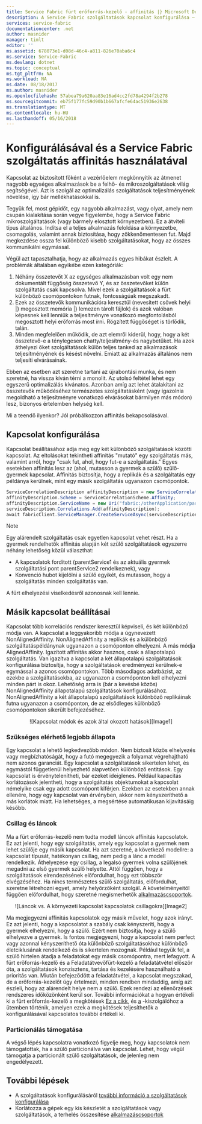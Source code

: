 ```yaml
---
title: Service Fabric fürt erőforrás-kezelő - affinitás |} Microsoft Docs
description: A Service Fabric szolgáltatások kapcsolat konfigurálása – áttekintés
services: service-fabric
documentationcenter: .net
author: masnider
manager: timlt
editor: ''
ms.assetid: 678073e1-d08d-46c4-a811-826e70aba6c4
ms.service: Service-Fabric
ms.devlang: dotnet
ms.topic: conceptual
ms.tgt_pltfrm: NA
ms.workload: NA
ms.date: 08/18/2017
ms.author: masnider
ms.openlocfilehash: 57abea79a620aa83e16ad4cc2fd78a4294f2b278
ms.sourcegitcommit: eb75f177fc59d90b1b667afcfe64ac51936e2638
ms.translationtype: MT
ms.contentlocale: hu-HU
ms.lasthandoff: 05/16/2018
---
```

# <a name="configuring-and-using-service-affinity-in-service-fabric"></a>Konfigurálásával és a Service Fabric szolgáltatás affinitás használatával
Kapcsolat az biztosított főként a vezérlőelem megkönnyítik az átmenet nagyobb egységes alkalmazások be a felhő- és mikroszolgáltatások világ segítségével. Azt is szolgál az optimalizálás szolgáltatások teljesítményének növelése, így bár mellékhatásokkal is.

Tegyük fel, most gépidőt, egy nagyobb alkalmazást, vagy olyat, amely nem csupán kialakítása során vegye figyelembe, hogy a Service Fabric mikroszolgáltatások (vagy bármely elosztott környezetben). Ez a átviteli típus általános. Indítsa el a teljes alkalmazás feloldása a környezetbe, csomagolás, valamint annak biztosítása, hogy zökkenőmentesen fut. Majd megkezdése ossza fel különböző kisebb szolgáltatásokat, hogy az összes kommunikálni egymással.

Végül azt tapasztalhatja, hogy az alkalmazás egyes hibákat észlelt. A problémák általában egyikébe ezen kategóriák:

1. Néhány összetevőt X az egységes alkalmazásban volt egy nem dokumentált függőség összetevő Y, és az összetevőket külön szolgáltatás csak kapcsolva. Mivel ezek a szolgáltatások a fürt különböző csomópontokon futnak, fontosságúak megszakadt.
2. Ezek az összetevők kommunikációra keresztül (nevesített csövek helyi |} megosztott memória |} lemezen tárolt fájlok) és azok valóban képesnek kell lenniük a teljesítményre vonatkozó megfontolásból megosztott helyi erőforrás most írni. Rögzített függőséget is törlődik, talán.
3. Minden megfelelően működik, de azt elemről kiderül, hogy, hogy a két összetevő-e a ténylegesen chatty/teljesítmény-és nagybetűket. Ha azok áthelyezi őket szolgáltatások külön teljes tanked az alkalmazások teljesítményének és késést növelni. Emiatt az alkalmazás általános nem teljesíti elvárásainak.

Ebben az esetben azt szeretne tartani az újrabontási munka, és nem szeretné, ha vissza kíván térni a monolit. Az utolsó feltétel lehet egy egyszerű optimalizálás kívánatos. Azonban amíg azt lehet átalakítani az összetevők működéséhez természetes szolgáltatásként (vagy igazolnia megoldható a teljesítményre vonatkozó elvárásokat bármilyen más módon) lesz, bizonyos értelemben helység kell.

Mi a teendő ilyenkor? Jól próbálkozzon affinitás bekapcsolásával.

## <a name="how-to-configure-affinity"></a>Kapcsolat konfigurálása
Kapcsolat beállításához adja meg egy két különböző szolgáltatások közötti kapcsolat. Az eltolásokat tekintheti affinitás "mutató" egy szolgáltatás más, valamint arról, hogy "csak fut, ahol, hogy fut-e a szolgáltatás." Egyes esetekben affinitás lesz az (ahol, mutasson a gyermek a szülő) szülő-gyermek kapcsolat. Affinitás biztosítja, hogy a replikák és a szolgáltatás egy példánya kerülnek, mint egy másik szolgáltatás ugyanazon csomópontok.

```csharp
ServiceCorrelationDescription affinityDescription = new ServiceCorrelationDescription();
affinityDescription.Scheme = ServiceCorrelationScheme.Affinity;
affinityDescription.ServiceName = new Uri("fabric:/otherApplication/parentService");
serviceDescription.Correlations.Add(affinityDescription);
await fabricClient.ServiceManager.CreateServiceAsync(serviceDescription);
```

> [!NOTE]
> Egy alárendelt szolgáltatás csak egyetlen kapcsolat vehet részt. Ha a gyermek rendelhetők affinitás alapján két szülő szolgáltatások egyszerre néhány lehetőség közül választhat:
> - A kapcsolatok fordított (parentService1 és az aktuális gyermek szolgáltatási pont parentService2 rendelkeznek), vagy
> - Konvenció hubot kijelölni a szülő egyikét, és mutasson, hogy a szolgáltatás minden szolgáltatás van. 
>
> A fürt elhelyezési viselkedésről azonosnak kell lennie.
>

## <a name="different-affinity-options"></a>Másik kapcsolat beállításai
Kapcsolat több korrelációs rendszer keresztül képviseli, és két különböző módja van. A kapcsolat a leggyakoribb módja a úgynevezett NonAlignedAffinity. NonAlignedAffinity a replikák és a különböző szolgáltatáspéldánynak ugyanazon a csomóponton elhelyezni. A más módja AlignedAffinity. Igazított affinitás akkor hasznos, csak a állapotalapú szolgáltatás. Van igazítva a kapcsolat a két állapotalapú szolgáltatások konfigurálása biztosítja, hogy a szolgáltatások eredményezi kerülnek-e egymással a azonos csomópontokon. Több másodlagos adatbázist, az ezekbe a szolgáltatásokba, az ugyanazon a csomóponton kell elhelyezni minden párt is okoz. Lehetőség arra is (bár a kevésbé közös) NonAlignedAffinity állapotalapú szolgáltatások konfigurálásához. NonAlignedAffinity a két állapotalapú szolgáltatások különböző replikáinak futna ugyanazon a csomóponton, de az elsődleges különböző csomópontokon sikerült befejezéséhez.

<center>
![Kapcsolat módok és azok által okozott hatások][Image1]
</center>

### <a name="best-effort-desired-state"></a>Szükséges elérhető legjobb állapota
Egy kapcsolat a lehető legkedvezőbb módon. Nem biztosít közös elhelyezés vagy megbízhatóságát, hogy a futó megegyezik a folyamat végrehajtható nem azonos garanciát. Egy kapcsolat a szolgáltatások sikertelen lehet, és egymástól függetlenül helyezhető alapvetően különböző entitások. Egy kapcsolat is érvénytelenítheti, bár ezeket ideiglenes. Például kapacitás korlátozások jelentheti, hogy a szolgáltatás objektumokat a kapcsolat némelyike csak egy adott csomópont kiférjen. Ezekben az esetekben annak ellenére, hogy egy kapcsolat van érvényben, akkor nem kényszeríthető a más korlátok miatt. Ha lehetséges, a megsértése automatikusan kijavításáig később.

### <a name="chains-vs-stars"></a>Csillag és láncok
Ma a fürt erőforrás-kezelő nem tudta modell láncok affinitás kapcsolatok. Ez azt jelenti, hogy egy szolgáltatás, amely egy kapcsolat a gyermek nem lehet szülője egy másik kapcsolat. Ha azt szeretné, a következő modellre: a kapcsolat típusát, hatékonyan csillag, nem pedig a lánc a modell rendelkezik. Áthelyezése egy csillag, a legalsó gyermek volna szülőjének megadni az első gyermek szülő helyette. Attól függően, hogy a szolgáltatások elrendezésének előfordulhat, hogy ezt többször elvégzéséhez. Ha nincs természetes szülő szolgáltatás, előfordulhat, szeretne létrehozni egyet, amely helyőrzőként szolgál. A követelményeitől függően előfordulhat, hogy szeretné megismerhetők [alkalmazáscsoportok](service-fabric-cluster-resource-manager-application-groups.md).

<center>
![Láncok vs. A környezeti kapcsolat kapcsolatok csillagokra][Image2]
</center>

Ma megjegyezni affinitás kapcsolatok egy másik művelet, hogy azok irányt. Ez azt jelenti, hogy a kapcsolatot a szabály csak kényszeríti, hogy a gyermek elhelyezni, hogy a szülő. Ezért nem biztosítja, hogy a szülő elhelyezve a gyermek. Is fontos megjegyezni, hogy a kapcsolat nem perfect vagy azonnal kényszeríthető óta különböző szolgáltatásokhoz különböző életciklusának rendelkező és is sikertelen mozognak. Például tegyük fel, a szülő hirtelen átadja a feladatokat egy másik csomópontra, mert lefagyott. A fürt erőforrás-kezelő és a Feladatátvevőfürt-kezelő a feladatátvétel először óta, a szolgáltatások konzisztens, tartása és kezelésére használható a prioritás van. Miután befejeződött a feladatátvétel, a kapcsolat megszakad, de a erőforrás-kezelőt úgy értelmezi, minden rendben mindaddig, amíg azt észleli, hogy az alárendelt helye nem a szülő. Ezek rendezi az ellenőrzések rendszeres időközönként kerül sor. További információkat a hogyan értékeli ki a fürt erőforrás-kezelő a megkötések [Ez a cikk](service-fabric-cluster-resource-manager-management-integration.md#constraint-types), és [a](service-fabric-cluster-resource-manager-balancing.md) -kiszolgálóhoz a ütemben történik, amelyen ezek a megkötések teljesíthetők a konfigurálásával kapcsolatos további értékeli ki.   


### <a name="partitioning-support"></a>Particionálás támogatása
A végső lépés kapcsolatra vonatkozó figyelje meg, hogy kapcsolatok nem támogatottak, ha a szülő particionálva van kapcsolat. Lehet, hogy végül támogatja a particionált szülő szolgáltatások, de jelenleg nem engedélyezett.

## <a name="next-steps"></a>További lépések
- A szolgáltatások konfigurálásáról [további információ a szolgáltatások konfigurálása](service-fabric-cluster-resource-manager-configure-services.md)
- Korlátozza a gépek egy kis készletét a szolgáltatások vagy szolgáltatások, a terhelés összesítése [alkalmazáscsoportok](service-fabric-cluster-resource-manager-application-groups.md)

[Image1]:./media/service-fabric-cluster-resource-manager-advanced-placement-rules-affinity/cluster-resrouce-manager-affinity-modes.png
[Image2]:./media/service-fabric-cluster-resource-manager-advanced-placement-rules-affinity/cluster-resource-manager-chains-vs-stars.png